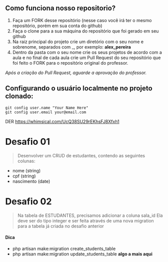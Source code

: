 ## Como funciona nosso repositorio?

1. Faça um FORK desse repositório (nesse caso você irá ter o mesmo repositório, porém em sua conta do github)
2. Faça o clone para a sua máquina do repositório que foi gerado em seu github
3. Na raiz principal do projeto crie um diretório com o seu nome e sobrenome, separados com \_, por exemplo: **alex_pereira**
4. Dentro da pasta com o seu nome crie os seus projetos de acordo com a aula e no final de cada aula crie um Pull Request do seu repositório que foi feito o FORK para o repositório original do professor.

_Após a criação do Pull Request, aguarde a aprovação do professor._

## Configurando o usuário localmente no projeto clonado:

```
git config user.name "Your Name Here"
git config user.email your@email.com
```

DER
https://whimsical.com/UcQ38SU29rEKhsFJ8Xfxh1


# Desafio 01
> Desenvolver um CRUD de estudantes, contendo as seguintes colunas:
- nome (string)
- cpf (string)
- nascimento (date)

# Desafio 02
> Na tabela de ESTUDANTES, precisamos adicionar a coluna sala_id
Ela deve ser do tipo integer e ser feita através de uma nova migration
para a tabela já criada no desafio anterior

#### Dica
- php artisan make:migration create_students_table
- php artisan make:migration update_students_table **algo a mais aqui**
